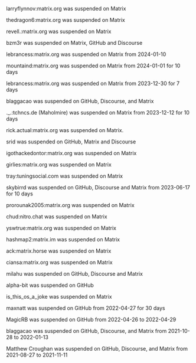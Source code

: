 larryflynnov:matrix.org was suspended on Matrix

thedragon6:matrix.org was suspended on Matrix

revell.:matrix.org was suspended on Matrix

bzm3r was suspended on Matrix, GitHub and Discourse

lebrancess:matrix.org was suspended on Matrix from 2024-01-10

mountaind:matrix.org was suspended on Matrix from 2024-01-01 for 10 days

lebrancess:matrix.org was suspended on Matrix from 2023-12-30 for 7 days

blaggacao was suspended on GitHub, Discourse, and Matrix

._.:tchncs.de (Maholmire) was suspended on Matrix from 2023-12-12 for 10 days

rick.actual:matrix.org was suspended on Matrix.

srid was suspended on GitHub, Matrix and Discourse

igothackedontor:matrix.org was suspended on Matrix

girlies:matrix.org was suspended on Matrix

tray:tuningsocial.com was suspended on Matrix

skybirrd was suspended on GitHub, Discourse and Matrix from 2023-06-17 for 10 days

prorounak2005:matrix.org was suspended on Matrix

chud:nitro.chat was suspended on Matrix

yswtrue:matrix.org was suspended on Matrix

hashmap2:matrix.im was suspended on Matrix

ack:matrix.horse was suspended on Matrix

ciansa:matrix.org was suspended on Matrix

milahu was suspended on GitHub, Discourse and Matrix

alpha-bit was suspended on GitHub

is_this_os_a_joke was suspended on Matrix

maxnatt was suspended on GitHub from 2022-04-27 for 30 days

MagicRB was suspended on GitHub from 2022-04-26 to 2022-04-29

blaggacao was suspended on GitHub, Discourse, and Matrix from 2021-10-28 to 2022-01-13

Matthew Croughan was suspended on GitHub, Discourse, and Matrix from 2021-08-27 to 2021-11-11

